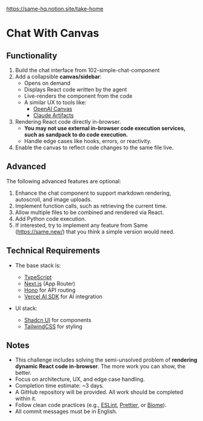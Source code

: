 https://same-hq.notion.site/take-home

# Chat With Canvas

## Functionality

1. Build the chat interface from 102-simple-chat-component
2. Add a collapsible **canvas/sidebar**:
    - Opens on demand
    - Displays React code written by the agent
    - Live-renders the component from the code
    - A similar UX to tools like:
        - [OpenAI Canvas](https://chat.openai.com/canvas)
        - [Claude Artifacts](https://www.anthropic.com/index/artifacts)
3. Rendering React code directly in-browser.
   - **You may not use external in-browser code execution services, such as sandpack to do code execution.**
   - Handle edge cases like hooks, errors, or reactivity.
4. Enable the canvas to reflect code changes to the same file live.


## Advanced

The following advanced features are optional:

1. Enhance the chat component to support markdown rendering, autoscroll, and image uploads.
2. Implement function calls, such as retrieving the current time.
3. Allow multiple files to be combined and rendered via React.
4. Add Python code execution.
5. If interested, try to implement any feature from Same (https://same.new/) that you think a simple version would need.

## Technical Requirements

- The base stack is:
  - [TypeScript](https://www.typescriptlang.org/)
  - [Next.js](https://nextjs.org/) (App Router)
  - [Hono](https://hono.dev/) for API routing
  - [Vercel AI SDK](https://sdk.vercel.ai/) for AI integration

- UI stack:
  - [Shadcn UI](https://ui.shadcn.com/) for components
  - [TailwindCSS](https://tailwindcss.com/) for styling

## Notes

- This challenge includes solving the semi-unsolved problem of **rendering dynamic React code in-browser**. The more work you can show, the better.
- Focus on architecture, UX, and edge case handling.
- Completion time estimate: ~3 days.
- A GitHub repository will be provided. All work should be completed within it.
- Follow clean code practices (e.g., [ESLint](https://eslint.org/), [Prettier](https://prettier.io/), or [Biome](https://biomejs.dev/)).
- All commit messages must be in English.
